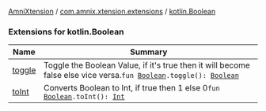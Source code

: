 [AmniXtension](../../index.md) / [com.amnix.xtension.extensions](../index.md) / [kotlin.Boolean](./index.md)

### Extensions for kotlin.Boolean

| Name | Summary |
|---|---|
| [toggle](toggle.md) | Toggle the Boolean Value, if it's true then it will become false else vice versa.`fun `[`Boolean`](https://kotlinlang.org/api/latest/jvm/stdlib/kotlin/-boolean/index.html)`.toggle(): `[`Boolean`](https://kotlinlang.org/api/latest/jvm/stdlib/kotlin/-boolean/index.html) |
| [toInt](to-int.md) | Converts Boolean to Int, if true then 1 else 0`fun `[`Boolean`](https://kotlinlang.org/api/latest/jvm/stdlib/kotlin/-boolean/index.html)`.toInt(): `[`Int`](https://kotlinlang.org/api/latest/jvm/stdlib/kotlin/-int/index.html) |
